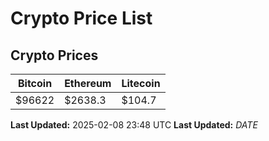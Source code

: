 # Crypto Price List

## Crypto Prices
| Bitcoin | Ethereum | Litecoin |
| ------- | -------- | -------- |
| $96622 | $2638.3 | $104.7 |
**Last Updated:** 2025-02-08 23:48 UTC
**Last Updated:** $DATE$
